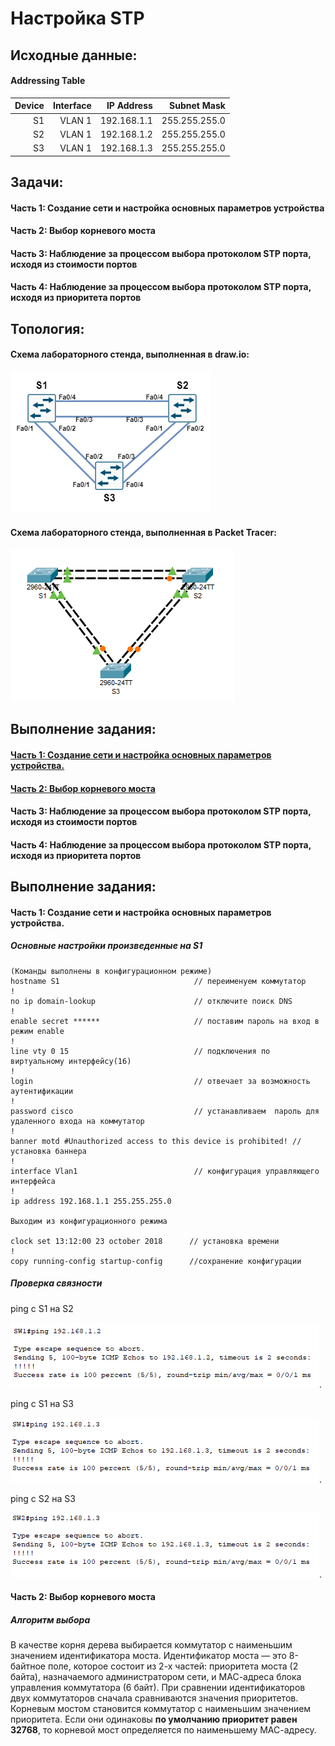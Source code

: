 # Настройка STP

## Исходные данные:

#### Addressing Table

| Device  | Interface          |IP Address   |Subnet Mask  |
| -------:|------------------:| -------------:| -----------:| 
| S1      | VLAN 1             | 192.168.1.1  |255.255.255.0|
| S2      | VLAN 1             | 192.168.1.2 |255.255.255.0| 
| S3      | VLAN 1             | 192.168.1.3 |255.255.255.0| 

## Задачи:

#### Часть 1: Создание сети и настройка основных параметров устройства
#### Часть 2: Выбор корневого моста
#### Часть 3: Наблюдение за процессом выбора протоколом STP порта, исходя из стоимости портов
#### Часть 4: Наблюдение за процессом выбора протоколом STP порта, исходя из приоритета портов

## Топология:

#### Cхема лабораторного стенда, выполненная в draw.io:

![Image alt](https://github.com/Misha-cook/otus-networks/blob/main/labs/lab02/%D0%A0%D0%B8%D1%81%D1%83%D0%BD%D0%BE%D0%BA_1.png)

#### Cхема лабораторного стенда, выполненная в Packet Tracer:

![Image alt](https://github.com/Misha-cook/otus-networks/blob/main/labs/lab02/%D0%A0%D0%B8%D1%81%D1%83%D0%BD%D0%BE%D0%BA_2.png)

## Выполнение задания:

#### [Часть 1: Создание сети и настройка основных параметров устройства.](#основные-настройки-произведенные-на-s1) 
#### [Часть 2: Выбор корневого моста](#алгоритм-выбора) 
#### Часть 3: Наблюдение за процессом выбора протоколом STP порта, исходя из стоимости портов
#### Часть 4: Наблюдение за процессом выбора протоколом STP порта, исходя из приоритета портов

## Выполнение задания:

#### Часть 1: Создание сети и настройка основных параметров устройства.

##### Основные настройки произведенные на S1 

```
(Команды выполнены в конфигурационном режиме)
hostname S1                              // переименуем коммутатор
!
no ip domain-lookup                      // отключите поиск DNS
!
enable secret ******                     // поставим пароль на вход в режим enable
!
line vty 0 15                            // подключения по виртуальному интерфейсу(16)
!
login                                    // отвечает за возможность аутентификации
!
password cisco                           // устанавливаем  пароль для удаленного входа на коммутатор
!
banner motd #Unauthorized access to this device is prohibited! // установка баннера
!
interface Vlan1                          // конфигурация управляющего интерфейса
!
ip address 192.168.1.1 255.255.255.0

Выходим из конфигурационного режима

clock set 13:12:00 23 october 2018      // установка времени
!
copy running-config startup-config      //сохранение конфигурации

```
##### Проверка связности

ping с S1 на S2

![Image alt](https://github.com/Misha-cook/otus-networks/blob/main/labs/lab02/%D0%A0%D0%B8%D1%81%D1%83%D0%BD%D0%BE%D0%BA_3.png).

ping с S1 на S3

![Image alt](https://github.com/Misha-cook/otus-networks/blob/main/labs/lab02/%D0%A0%D0%B8%D1%81%D1%83%D0%BD%D0%BE%D0%BA_4.png).

ping с S2 на S3

![Image alt](https://github.com/Misha-cook/otus-networks/blob/main/labs/lab02/%D0%A0%D0%B8%D1%81%D1%83%D0%BD%D0%BE%D0%BA_5.png).

#### Часть 2: Выбор корневого моста

##### Алгоритм выбора 

В качестве корня дерева выбирается коммутатор с наименьшим значением идентификатора моста. Идентификатор моста — это 8-байтное поле, которое состоит из 2-х частей: приоритета моста (2 байта), назначаемого администратором сети, и МАС-адреса блока управления коммутатора (6 байт). При сравнении идентификаторов двух коммутаторов сначала сравниваются значения приоритетов. Корневым мостом становится коммутатор с наименьшим значением приоритета. Если они одинаковы **по умолчанию приоритет равен 32768**, то корневой мост определяется по наименьшему МАС-адресу.



